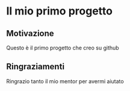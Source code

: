 # Il mio primo progetto

## Motivazione

Questo è il primo progetto che creo su github

## Ringraziamenti

Ringrazio tanto il mio mentor per avermi aiutato
